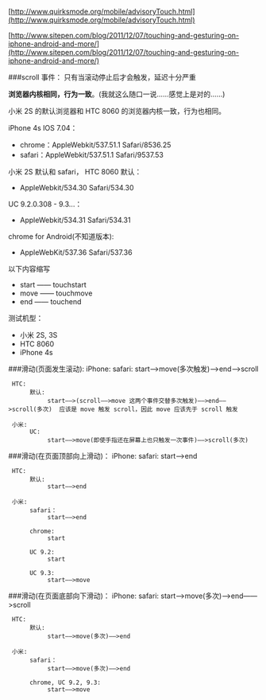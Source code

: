 [http://www.quirksmode.org/mobile/advisoryTouch.html](http://www.quirksmode.org/mobile/advisoryTouch.html)

[http://www.sitepen.com/blog/2011/12/07/touching-and-gesturing-on-iphone-android-and-more/](http://www.sitepen.com/blog/2011/12/07/touching-and-gesturing-on-iphone-android-and-more/)


###scroll 事件：
     只有当滚动停止后才会触发，延迟十分严重


**浏览器内核相同，行为一致**。(我就这么随口一说……感觉上是对的……)

小米 2S 的默认浏览器和 HTC 8060 的浏览器内核一致，行为也相同。

iPhone 4s IOS 7.04：

- chrome：AppleWebkit/537.51.1  Safari/8536.25
- safari：AppleWebkit/537.51.1  Safari/9537.53


小米 2S 默认和 safari，
HTC 8060 默认：

- AppleWebkit/534.30 Safari/534.30

UC 9.2.0.308 - 9.3...：

- AppleWebkit/534.31  Safari/534.31

chrome for Android(不知道版本): 

- AppleWebKit/537.36 Safari/537.36

以下内容缩写

- start —— touchstart
- move —— touchmove
- end —— touchend

测试机型：
- 小米 2S, 3S
- HTC 8060
- iPhone 4s

###滑动(页面发生滚动):
     iPhone:
          safari:
               start——>move(多次触发)——>end——>scroll

     HTC:
          默认:
               start——>(scroll——>move 这两个事件交替多次触发)——>end——>scroll(多次)  应该是 move 触发 scroll，因此 move 应该先于 scroll 触发

     小米:
          UC:
               start——>move(即使手指还在屏幕上也只触发一次事件)——>scroll(多次)

###滑动(在页面顶部向上滑动)：
     iPhone:
          safari:
               start——>end
               
     HTC:
          默认:
               start——>end
     
     小米:
          safari：
               start——>end
          
          chrome:
               start
          
          UC 9.2:
               start

          UC 9.3:
               start——>move

###滑动(在页面底部向下滑动)：
     iPhone:
          safari:
               start——>move(多次)——>end——>scroll
               
     HTC:
          默认:
               start——>move(多次)——>end
     
     小米:
          safari：
               start——>move(多次)——>end

          chrome, UC 9.2, 9.3:
               start——>move
